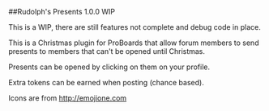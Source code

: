 ##Rudolph's Presents 1.0.0 WIP

This is a WIP, there are still features not complete and debug code in place.


This is a Christmas plugin for ProBoards that allow forum members to send presents to members that can't be opened until Christmas.

Presents can be opened by clicking on them on your profile.

Extra tokens can be earned when posting (chance based).

Icons are from http://emojione.com